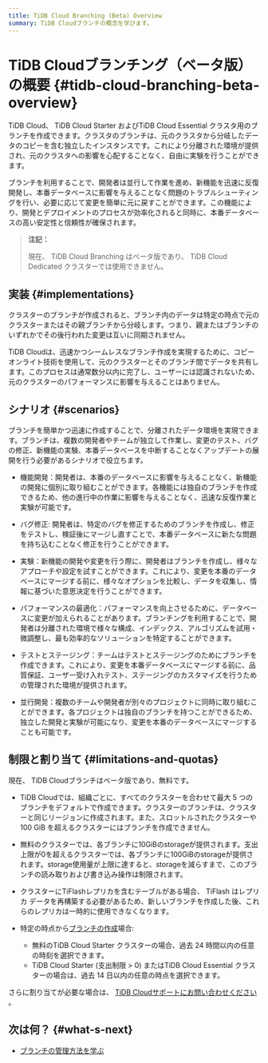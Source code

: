 ```yaml
---
title: TiDB Cloud Branching (Beta) Overview
summary: TiDB Cloudブランチの概念を学びます。
---
```


# TiDB Cloudブランチング（ベータ版）の概要 {#tidb-cloud-branching-beta-overview}

TiDB Cloud、 TiDB Cloud Starter およびTiDB Cloud Essential クラスタ用のブランチを作成できます。クラスタのブランチは、元のクラスタから分岐したデータのコピーを含む独立したインスタンスです。これにより分離された環境が提供され、元のクラスタへの影響を心配することなく、自由に実験を行うことができます。

ブランチを利用することで、開発者は並行して作業を進め、新機能を迅速に反復開発し、本番データベースに影響を与えることなく問題のトラブルシューティングを行い、必要に応じて変更を簡単に元に戻すことができます。この機能により、開発とデプロイメントのプロセスが効率化されると同時に、本番データベースの高い安定性と信頼性が確保されます。

> **注記：**
>
> 現在、 TiDB Cloud Branching はベータ版であり、 TiDB Cloud Dedicated クラスターでは使用できません。

## 実装 {#implementations}

クラスターのブランチが作成されると、ブランチ内のデータは特定の時点で元のクラスターまたはその親ブランチから分岐します。つまり、親またはブランチのいずれかでその後行われた変更は互いに同期されません。

TiDB Cloudは、迅速かつシームレスなブランチ作成を実現するために、コピーオンライト技術を使用して、元のクラスターとそのブランチ間でデータを共有します。このプロセスは通常数分以内に完了し、ユーザーには認識されないため、元のクラスターのパフォーマンスに影響を与えることはありません。

## シナリオ {#scenarios}

ブランチを簡単かつ迅速に作成することで、分離されたデータ環境を実現できます。ブランチは、複数の開発者やチームが独立して作業し、変更のテスト、バグの修正、新機能の実験、本番データベースを中断することなくアップデートの展開を行う必要があるシナリオで役立ちます。

-   機能開発：開発者は、本番のデータベースに影響を与えることなく、新機能の開発に個別に取り組むことができます。各機能には独自のブランチを作成できるため、他の進行中の作業に影響を与えることなく、迅速な反復作業と実験が可能です。

-   バグ修正: 開発者は、特定のバグを修正するためのブランチを作成し、修正をテストし、検証後にマージし直すことで、本番データベースに新たな問題を持ち込むことなく修正を行うことができます。

-   実験：新機能の開発や変更を行う際に、開発者はブランチを作成し、様々なアプローチや設定を試すことができます。これにより、変更を本番のデータベースにマージする前に、様々なオプションを比較し、データを収集し、情報に基づいた意思決定を行うことができます。

-   パフォーマンスの最適化：パフォーマンスを向上させるために、データベースに変更が加えられることがあります。ブランチングを利用することで、開発者は分離された環境で様々な構成、インデックス、アルゴリズムを試用・微調整し、最も効率的なソリューションを特定することができます。

-   テストとステージング：チームはテストとステージングのためにブランチを作成できます。これにより、変更を本番データベースにマージする前に、品質保証、ユーザー受け入れテスト、ステージングのカスタマイズを行うための管理された環境が提供されます。

-   並行開発：複数のチームや開発者が別々のプロジェクトに同時に取り組むことができます。各プロジェクトは独自のブランチを持つことができるため、独立した開発と実験が可能になり、変更を本番のデータベースにマージすることも可能です。

## 制限と割り当て {#limitations-and-quotas}

現在、 TiDB Cloudブランチはベータ版であり、無料です。

-   TiDB Cloudでは、組織ごとに、すべてのクラスターを合わせて最大 5 つのブランチをデフォルトで作成できます。クラスターのブランチは、クラスターと同じリージョンに作成されます。また、スロットルされたクラスターや 100 GiB を超えるクラスターにはブランチを作成できません。

-   無料のクラスターでは、各ブランチに10GiBのstorageが提供されます。支出上限が0を超えるクラスターでは、各ブランチに100GiBのstorageが提供されます。storage使用量が上限に達すると、storageを減らすまで、このブランチの読み取りおよび書き込み操作は制限されます。

-   クラスターにTiFlashレプリカを含むテーブルがある場合、 TiFlash はレプリカ データを再構築する必要があるため、新しいブランチを作成した後、これらのレプリカは一時的に使用できなくなります。

-   特定の時点から[ブランチの作成](/tidb-cloud/branch-manage.md#create-a-branch)場合:

    -   無料のTiDB Cloud Starter クラスターの場合、過去 24 時間以内の任意の時刻を選択できます。
    -   TiDB Cloud Starter (支出制限 &gt; 0) またはTiDB Cloud Essential クラスターの場合は、過去 14 日以内の任意の時点を選択できます。

さらに割り当てが必要な場合は、 [TiDB Cloudサポートにお問い合わせください](/tidb-cloud/tidb-cloud-support.md) 。

## 次は何？ {#what-s-next}

-   [ブランチの管理方法を学ぶ](/tidb-cloud/branch-manage.md)
